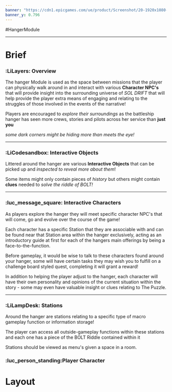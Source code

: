 ```yaml
---
banner: "https://cdn1.epicgames.com/ue/product/Screenshot/20-1920x1080-263d079b1ff5c7dc5900b7878ad3a2cf.jpg?resize=1&w=1920"
banner_y: 0.796
---
```

 #HangerModule 


---
# Brief

### :LiLayers: Overview

The hanger Module is used as the space between missions that the player can physically walk around in and interact with various **Character NPC's** that will provide insight into the surrounding universe of *SOL DRIFT*  that will help provide the player extra means of engaging and relating to the struggles of those involved in the events of the narrative!

Players are encouraged to *explore their surroundings* as the battleship hanger has seen more crews, stories and pilots across her service than
**just you** 

*some dark corners might be hiding more than meets the eye!* 

---

### :LiCodesandbox: Interactive Objects 

Littered around the hanger are various **Interactive Objects** that can be picked up and *inspected to reveal more about them*!

Some items might only contain pieces of *history* but others might contain **clues** needed to *solve the riddle of BOLT!* 


---

### :luc_message_square: Interactive Characters

As players explore the hanger they will meet specific character NPC's that will come, go and evolve over the course of the game!

Each character has a specific Station that they are associable with and can be found near that Station area within the hanger exclusively, acting as an introductory guide at first for each of the hangers main offerings by being a face-to-the-function.

Before gameplay, it would be wise to talk to these characters found around your hanger, some will have certain tasks they may wish you to fulfill on a challenge board styled quest, completing it will grant a reward!

In addition to helping the player adjust to the hanger, each character will have their own personality and opinions of the current situation within the story - some may even have valuable insight or clues relating to The Puzzle.

---

### :LiLampDesk: Stations

Around the hanger are stations relating to a specific type of macro gameplay function or information storage!

The player can access all outside-gameplay functions within these stations and each one has a piece of the BOLT Riddle contained within it

Stations should be viewed as menu's given a space in a room.

### :luc_person_standing:Player Character 


# Layout
